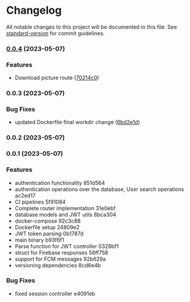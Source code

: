 # Changelog

All notable changes to this project will be documented in this file. See [standard-version](https://github.com/conventional-changelog/standard-version) for commit guidelines.

### [0.0.4](https://github.com/shoriwe/message-api/compare/v0.0.3...v0.0.4) (2023-05-07)


### Features

* Download picture route ([70214c0](https://github.com/shoriwe/message-api/commit/70214c05b9f46300aeb57d56c9f0d05059950852))

### 0.0.3 (2023-05-07)


### Bug Fixes

* updated Dockerfile final workdir change ([6bd2e1d](https://github.com/shoriwe/message-api/commit/6bd2e1d4a33565e3c6c3c15880ca1bad980197d7))

### 0.0.2 (2023-05-07)

### 0.0.1 (2023-05-07)


### Features

* authentication functionality 851d564
* authentication operations over the database, User search operations ac2ed17
* CI pipelines 5f91084
* Complete router implementation 31e0ebf
* database models and JWT utils 8bca304
* docker-compose 92c3c88
* Dockerfile setup 24809e2
* JWT token parsing 0b1787d
* main binary b93f6f1
* Parse function for JWT controller 0328bf1
* struct for Firebase responses 56ff758
* support for FCM messages 92b629a
* versioning dependencies 8cd6e4b


### Bug Fixes

* fixed session controller e4091eb
